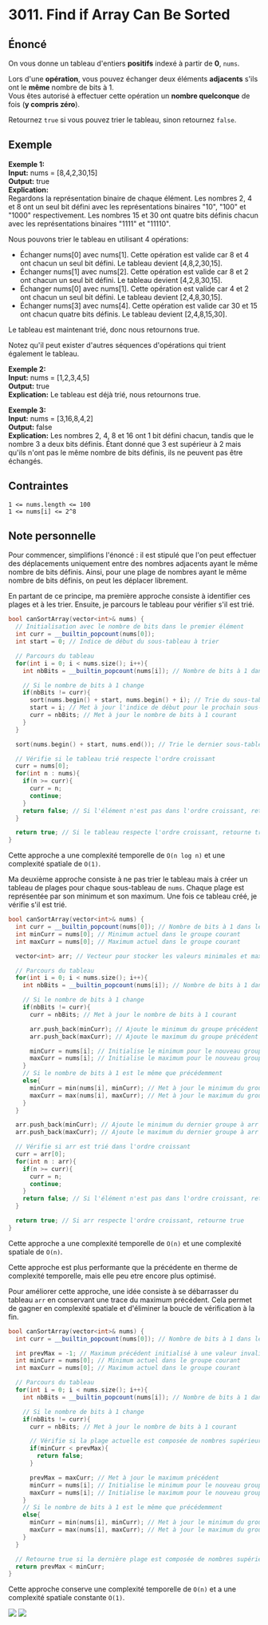 # 3011. Find if Array Can Be Sorted

## Énoncé

On vous donne un tableau d'entiers **positifs** indexé à partir de **0**, `nums`.

Lors d'une **opération**, vous pouvez échanger deux éléments **adjacents** s'ils ont le **même** nombre de bits à 1.  
Vous êtes autorisé à effectuer cette opération un **nombre quelconque** de fois (**y compris zéro**).

Retournez `true` si vous pouvez trier le tableau, sinon retournez `false`.

## Exemple

**Exemple 1:**  
**Input:** nums = [8,4,2,30,15]  
**Output:** true  
**Explication:**  
Regardons la représentation binaire de chaque élément. Les nombres 2, 4 et 8 ont un seul bit défini avec les représentations binaires "10", "100" et "1000" respectivement. Les nombres 15 et 30 ont quatre bits définis chacun avec les représentations binaires "1111" et "11110".

Nous pouvons trier le tableau en utilisant 4 opérations:

- Échanger nums[0] avec nums[1]. Cette opération est valide car 8 et 4 ont chacun un seul bit défini. Le tableau devient [4,8,2,30,15].
- Échanger nums[1] avec nums[2]. Cette opération est valide car 8 et 2 ont chacun un seul bit défini. Le tableau devient [4,2,8,30,15].
- Échanger nums[0] avec nums[1]. Cette opération est valide car 4 et 2 ont chacun un seul bit défini. Le tableau devient [2,4,8,30,15].
- Échanger nums[3] avec nums[4]. Cette opération est valide car 30 et 15 ont chacun quatre bits définis. Le tableau devient [2,4,8,15,30].

Le tableau est maintenant trié, donc nous retournons true.

Notez qu'il peut exister d'autres séquences d'opérations qui trient également le tableau.

**Exemple 2:**  
**Input:** nums = [1,2,3,4,5]  
**Output:** true  
**Explication:** Le tableau est déjà trié, nous retournons true.

**Exemple 3:**  
**Input:** nums = [3,16,8,4,2]  
**Output:** false  
**Explication:** Les nombres 2, 4, 8 et 16 ont 1 bit défini chacun, tandis que le nombre 3 a deux bits définis. Étant donné que 3 est supérieur à 2 mais qu'ils n'ont pas le même nombre de bits définis, ils ne peuvent pas être échangés.

## Contraintes

`1 <= nums.length <= 100`  
`1 <= nums[i] <= 2^8`

## Note personnelle

Pour commencer, simplifions l'énoncé : il est stipulé que l'on peut effectuer des déplacements uniquement entre des nombres adjacents ayant le même nombre de bits définis. Ainsi, pour une plage de nombres ayant le même nombre de bits définis, on peut les déplacer librement.

En partant de ce principe, ma première approche consiste à identifier ces plages et à les trier. Ensuite, je parcours le tableau pour vérifier s'il est trié.

```cpp
bool canSortArray(vector<int>& nums) {
  // Initialisation avec le nombre de bits dans le premier élément
  int curr = __builtin_popcount(nums[0]);
  int start = 0; // Indice de début du sous-tableau à trier

  // Parcours du tableau
  for(int i = 0; i < nums.size(); i++){
    int nbBits = __builtin_popcount(nums[i]); // Nombre de bits à 1 dans l'élément courant

    // Si le nombre de bits à 1 change
    if(nbBits != curr){
      sort(nums.begin() + start, nums.begin() + i); // Trie du sous-tableau
      start = i; // Met à jour l'indice de début pour le prochain sous-tableau
      curr = nbBits; // Met à jour le nombre de bits à 1 courant
    }
  }

  sort(nums.begin() + start, nums.end()); // Trie le dernier sous-tableau restant

  // Vérifie si le tableau trié respecte l'ordre croissant
  curr = nums[0];
  for(int n : nums){
    if(n >= curr){
      curr = n;
      continue;
    }
    return false; // Si l'élément n'est pas dans l'ordre croissant, retourne false
  }

  return true; // Si le tableau respecte l'ordre croissant, retourne true
}
```

Cette approche a une complexité temporelle de `O(n log n)` et une complexité spatiale de `O(1)`.

Ma deuxième approche consiste à ne pas trier le tableau mais à créer un tableau de plages pour chaque sous-tableau de `nums`. Chaque plage est représentée par son minimum et son maximum. Une fois ce tableau créé, je vérifie s'il est trié.

```cpp
bool canSortArray(vector<int>& nums) {
  int curr = __builtin_popcount(nums[0]); // Nombre de bits à 1 dans le premier élément
  int minCurr = nums[0]; // Minimum actuel dans le groupe courant
  int maxCurr = nums[0]; // Maximum actuel dans le groupe courant

  vector<int> arr; // Vecteur pour stocker les valeurs minimales et maximales de chaque groupe

  // Parcours du tableau
  for(int i = 0; i < nums.size(); i++){
    int nbBits = __builtin_popcount(nums[i]); // Nombre de bits à 1 dans l'élément courant

    // Si le nombre de bits à 1 change
    if(nbBits != curr){
      curr = nbBits; // Met à jour le nombre de bits à 1 courant

      arr.push_back(minCurr); // Ajoute le minimum du groupe précédent à arr
      arr.push_back(maxCurr); // Ajoute le maximum du groupe précédent à arr

      minCurr = nums[i]; // Initialise le minimum pour le nouveau groupe
      maxCurr = nums[i]; // Initialise le maximum pour le nouveau groupe
    }
    // Si le nombre de bits à 1 est le même que précédemment
    else{
      minCurr = min(nums[i], minCurr); // Met à jour le minimum du groupe courant
      maxCurr = max(nums[i], maxCurr); // Met à jour le maximum du groupe courant
    }
  }

  arr.push_back(minCurr); // Ajoute le minimum du dernier groupe à arr
  arr.push_back(maxCurr); // Ajoute le maximum du dernier groupe à arr

  // Vérifie si arr est trié dans l'ordre croissant
  curr = arr[0];
  for(int n : arr){
    if(n >= curr){
      curr = n;
      continue;
    }
    return false; // Si l'élément n'est pas dans l'ordre croissant, retourne false
  }

  return true; // Si arr respecte l'ordre croissant, retourne true
}
```

Cette approche a une complexité temporelle de `O(n)` et une complexité spatiale de `O(n)`.

Cette approche est plus performante que la précédente en therme de complexité temporelle, mais elle peu etre encore plus optimisé.

Pour améliorer cette approche, une idée consiste à se débarrasser du tableau `arr` en conservant une trace du maximum précédent. Cela permet de gagner en complexité spatiale et d'éliminer la boucle de vérification à la fin.

```cpp
bool canSortArray(vector<int>& nums) {
  int curr = __builtin_popcount(nums[0]); // Nombre de bits à 1 dans le premier élément

  int prevMax = -1; // Maximum précédent initialisé à une valeur invalide
  int minCurr = nums[0]; // Minimum actuel dans le groupe courant
  int maxCurr = nums[0]; // Maximum actuel dans le groupe courant

  // Parcours du tableau
  for(int i = 0; i < nums.size(); i++){
    int nbBits = __builtin_popcount(nums[i]); // Nombre de bits à 1 dans l'élément courant

    // Si le nombre de bits à 1 change
    if(nbBits != curr){
      curr = nbBits; // Met à jour le nombre de bits à 1 courant

      // Vérifie si la plage actuelle est composée de nombres supérieurs à la plage précédente.
      if(minCurr < prevMax){
        return false;
      }

      prevMax = maxCurr; // Met à jour le maximum précédent
      minCurr = nums[i]; // Initialise le minimum pour le nouveau groupe
      maxCurr = nums[i]; // Initialise le maximum pour le nouveau groupe
    }
    // Si le nombre de bits à 1 est le même que précédemment
    else{
      minCurr = min(nums[i], minCurr); // Met à jour le minimum du groupe courant
      maxCurr = max(nums[i], maxCurr); // Met à jour le maximum du groupe courant
    }
  }

  // Retourne true si la dernière plage est composée de nombres supérieurs à la plage précédente; sinon, retourne false.
  return prevMax < minCurr;
}
```

Cette approche conserve une complexité temporelle de `O(n)` et a une complexité spatiale constante `O(1)`.

<img src="./imgs/runtime.png"/>
<img src="./imgs/memory.png"/>
